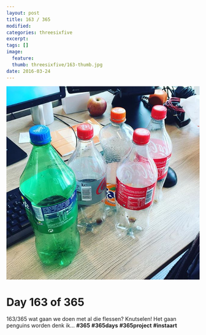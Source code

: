 ```yaml
---
layout: post
title: 163 / 365
modified:
categories: threesixfive
excerpt:
tags: []
image:
  feature: 
  thumb: threesixfive/163-thumb.jpg
date: 2016-03-24
---
```


![163](/images/threesixfive/163.jpg)

# Day 163 of 365

163/365 wat gaan we doen met al die flessen? Knutselen! Het gaan penguins worden denk ik... **\#365** **\#365days** **\#365project** **\#instaart**
